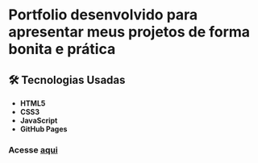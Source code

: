 # Portfolio desenvolvido para apresentar meus projetos de forma bonita e prática 

## 🛠 Tecnologias Usadas 

- **HTML5**
- **CSS3** 
- **JavaScript**
- **GitHub Pages** 

### Acesse [aqui](https://www.brasilcode.com.br/projetos-de-romanticos-amor-feito-com-html-e-css/)
